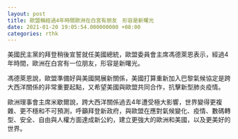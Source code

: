 ```yaml
---
layout: post
title: 歐盟稱經過4年時間歐洲在白宮有朋友　形容是新曙光
date: 2021-01-20 19:05:54.000000000 +08:00
categories: rthk
---
```


美國民主黨的拜登稍後宣誓就任美國總統，歐盟委員會主席馮德萊恩表示，經過4年時間，歐洲在白宮有一位朋友，形容是新曙光。

馮德萊恩說，歐盟準備好與美國開展新關係，美國打算重新加入巴黎氣候協定是跨大西洋關係的非常重要起點，又希望美國與歐盟共同合作，抗擊新型肺炎疫情。

歐洲理事會主席米歇爾說，跨大西洋關係過去4年遭受極大影響，世界變得更複雜、更不穩和不可預測，呼籲拜登新政府，與歐盟在應對氣候變化、疫情、數碼轉型、安全、自由與人權方面達成新公約，建立更強大的歐洲和美國，以及更美好的世界。
